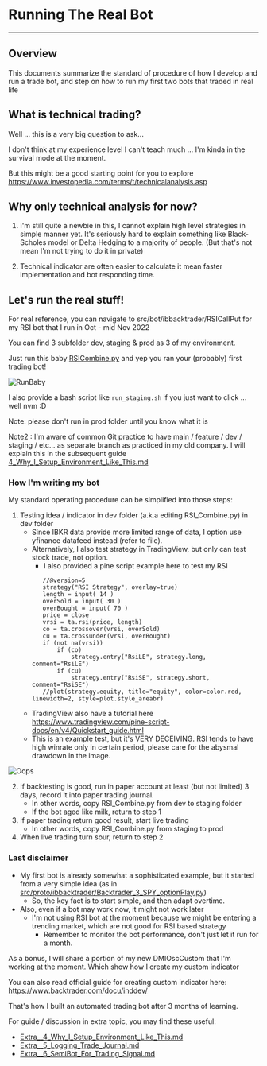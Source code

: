 # Running The Real Bot

---
## Overview
This documents summarize the standard of procedure of how I develop and run a trade bot, and step on how to run my first two bots that traded in real life

## What is technical trading?
Well ... this is a very big question to ask...

I don't think at my experience level I can't teach much ... I'm kinda in the survival mode at the moment.

But this might be a good starting point for you to explore
https://www.investopedia.com/terms/t/technicalanalysis.asp

## Why only technical analysis for now?
1. I'm still quite a newbie in this, I cannot explain high level strategies in simple manner yet.
It's seriously hard to explain something like Black-Scholes model or Delta Hedging to a majority of people.
(But that's not mean I'm not trying to do it in private)

2. Technical indicator are often easier to calculate it mean faster implementation and bot responding time.

## Let's run the real stuff!
For real reference, you can navigate to src/bot/ibbacktrader/RSICallPut for my RSI bot that I run in Oct - mid Nov 2022

You can find 3 subfolder dev, staging & prod as 3 of my environment.

Just run this baby [RSICombine.py](https://github.com/vuduclong0309/LongAndShortLite/blob/main/src/bot/ibbacktrader/1-RSICallPut/staging/RSI_Combine.py) and yep you ran your (probably) first trading bot!

![RunBaby](https://raw.githubusercontent.com/vuduclong0309/LongAndShortLite/main/img/3_Bot_First_Day.jpg)

I also provide a bash script like ```run_staging.sh``` if you just want to click ... well nvm :D

Note: please don't run in prod folder until you know what it is

Note2 : I'm aware of common Git practice to have main / feature / dev / staging / etc... as separate branch as practiced in my old company.
I will explain this in the subsequent guide [4_Why_I_Setup_Environment_Like_This.md](https://github.com/vuduclong0309/LongAndShortLite/blob/main/doc/Extra__4_Why_I_Included_All_Environment_In_A_Folder.md)

### How I'm writing my bot
My standard operating procedure can be simplified into those steps:
1. Testing idea / indicator in dev folder (a.k.a editing RSI_Combine.py) in dev folder
   * Since IBKR data provide more limited range of data, I option use yfinance datafeed instead (refer to file).
   * Alternatively, I also test strategy in TradingView, but only can test stock trade, not option.
     * I also provided a pine script example here to test my RSI
     ```
		//@version=5
		strategy("RSI Strategy", overlay=true)
		length = input( 14 )
		overSold = input( 30 )
		overBought = input( 70 )
		price = close
		vrsi = ta.rsi(price, length)
		co = ta.crossover(vrsi, overSold)
		cu = ta.crossunder(vrsi, overBought)
		if (not na(vrsi))
			if (co)
				strategy.entry("RsiLE", strategy.long, comment="RsiLE")
			if (cu)
				strategy.entry("RsiSE", strategy.short, comment="RsiSE")
		//plot(strategy.equity, title="equity", color=color.red, linewidth=2, style=plot.style_areabr)
		```
	* TradingView also have a tutorial here https://www.tradingview.com/pine-script-docs/en/v4/Quickstart_guide.html
    * This is an example test, but it's VERY DECEIVING. RSI tends to have high winrate only in certain period, please care for the abysmal drawdown in the image.

![Oops](https://raw.githubusercontent.com/vuduclong0309/LongAndShortLite/main/img/3_TradingView.png)

2. If backtesting is good, run in paper account at least (but not limited) 3 days, record it into paper trading journal.
   * In other words, copy RSI_Combine.py from dev to staging folder
   * If the bot aged like milk, return to step 1
3. If paper trading return good result, start live trading
   * In other words, copy RSI_Combine.py from staging to prod
4. When live trading turn sour, return to step 2

### Last disclaimer
* My first bot is already somewhat a sophisticated example, but it started from a very simple idea (as in [src/proto/ibbacktrader/Backtrader_3_SPY_optionPlay.py](https://github.com/vuduclong0309/LongAndShortLite/blob/main/src/proto/ibbacktrader/Backtrader_3_SPY_optionPlay.py))
  * So, the key fact is to start simple, and then adapt overtime.
* Also, even if a bot may work now, it might not work later
  * I'm not using RSI bot at the moment because we might be entering a trending market, which are not good for RSI based strategy
    * Remember to monitor the bot performance, don't just let it run for a month.

As a bonus, I will share a portion of my new DMIOscCustom that I'm working at the moment. Which show how I create my custom indicator

You can also read official guide for creating custom indicator here: https://www.backtrader.com/docu/inddev/

That's how I built an automated trading bot after 3 months of learning.

For guide / discussion in extra topic, you may find these useful:
* [Extra__4_Why_I_Setup_Environment_Like_This.md](https://github.com/vuduclong0309/LongAndShortLite/blob/main/doc/Extra__4_Why_I_Included_All_Environment_In_A_Folder.md)
* [Extra__5_Logging_Trade_Journal.md](https://github.com/vuduclong0309/LongAndShortLite/blob/main/doc/Extra__5_Logging_Trade_History.md)
* [Extra__6_SemiBot_For_Trading_Signal.md](https://github.com/vuduclong0309/LongAndShortLite/blob/main/doc/Extra__6_SemiBot_Using_TWS_API.md)
